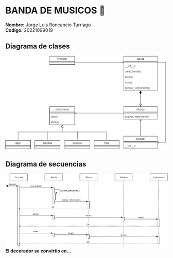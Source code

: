 # BANDA DE MUSICOS 🎸
**Nombre:** Jorge Luis Roncancio Turriago
<br>
**Codigo:** 20221099019
## Diagrama de clases
![](Imagenes/Diagrama%20de%20clases.jpg)
## Diagrama de secuencias
![](Imagenes/Diagrama%20de%20secuencias.jpg)
<br>
**El decorador se convirtio en...**